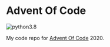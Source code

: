 # Advent Of Code

![python3.8](https://img.shields.io/badge/python-3.8-blue.svg)

My code repo for [Advent Of Code](https://adventofcode.com/) 2020.
